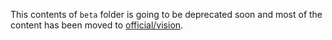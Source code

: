 This contents of `beta` folder is going to be deprecated soon and most of the content has been moved to
[official/vision](https://github.com/tensorflow/models/tree/master/official/vision).
